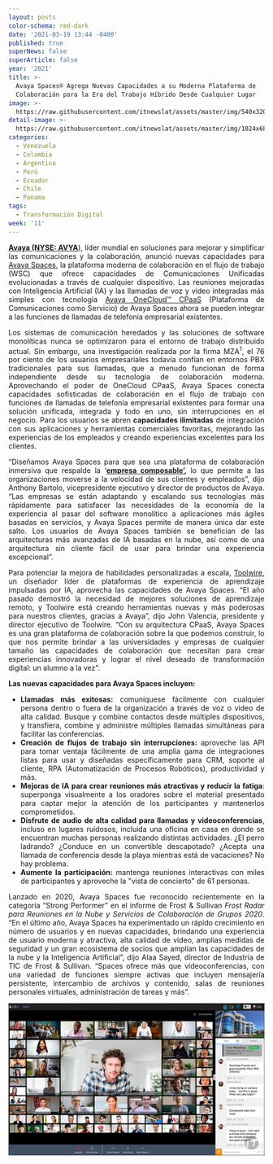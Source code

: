 ```yaml
---
layout: posts
color-schema: red-dark
date: '2021-03-19 13:44 -0400'
published: true
superNews: false
superArticle: false
year: '2021'
title: >-
  Avaya Spaces® Agrega Nuevas Capacidades a su Moderna Plataforma de
  Colaboración para la Era del Trabajo Híbrido Desde Cualquier Lugar
image: >-
  https://raw.githubusercontent.com/itnewslat/assets/master/img/540x320/Avaya-Spaces-p.jpg
detail-image: >-
  https://raw.githubusercontent.com/itnewslat/assets/master/img/1024x680/Avaya-Spaces-g.jpg
categories:
  - Venezuela
  - Colombia
  - Argentina
  - Perú
  - Ecuador
  - Chile
  - Panama
tags:
  - Transformación Digital
week: '11'
---
```

<p style="text-align: justify;"><a href="http://www.avaya.com/es"><strong>Avaya (NYSE: AVYA</strong></a>), líder mundial en soluciones para mejorar y simplificar las comunicaciones y la colaboración, anunció nuevas capacidades para <a href="https://www.avaya.com/es/productos/ucaas/spaces/">Avaya Spaces</a>, la plataforma moderna de colaboración en el flujo de trabajo (WSC) que ofrece capacidades de Comunicaciones Unificadas evolucionadas a través de cualquier dispositivo. Las reuniones mejoradas con Inteligencia Artificial (IA) y las llamadas de voz y video integradas más simples con tecnología <a href="https://www.avaya.com/en/products/cpaas/">Avaya OneCloud™ CPaaS</a> (Plataforma de Comunicaciones como Servicio) de Avaya Spaces ahora se pueden integrar a las funciones de llamadas de telefonía empresarial existentes.</p>
<p style="text-align: justify;">Los sistemas de comunicación heredados y las soluciones de software monolíticas nunca se optimizaron para el entorno de trabajo distribuido actual. Sin embargo, una investigación realizada por la firma MZA<sup>1</sup>, el 76 por ciento de los usuarios empresariales todavía confían en entornos PBX tradicionales para sus llamadas, que a menudo funcionan de forma independiente desde su tecnología de colaboración moderna. Aprovechando el poder de OneCloud CPaaS, Avaya Spaces conecta capacidades sofisticadas de colaboración en el flujo de trabajo con funciones de llamadas de telefonía empresarial existentes para formar una solución unificada, integrada y todo en uno, sin interrupciones en el negocio. Para los usuarios se abren <strong>capacidades ilimitadas</strong> de integración con sus aplicaciones y herramientas comerciales favoritas, mejorando las experiencias de los empleados y creando experiencias excelentes para los clientes.</p>
<p style="text-align: justify;">“Diseñamos Avaya Spaces para que sea una plataforma de colaboración inmersiva que respalde la ‘<a href="https://www.gartner.com/en/conferences/emea/applications-uk/featured-topics/applications?ef_id=Cj0KCQjwi7yCBhDJARIsAMWFScOFH4iZkiv21cAlVY8wdyBOgaKcMTrAuFltNTF6HwZ4CCd2II7OpEQaAuSGEALw_wcB:G:s&amp;utm_source=google&amp;utm_medium=cpc&amp;utm_campaign=EVT_EMEA_2021_APPS24V_CPC_SEM1_DSA&amp;gclid=Cj0KCQjwi7yCBhDJARIsAMWFScOFH4iZkiv21cAlVY8wdyBOgaKcMTrAuFltNTF6HwZ4CCd2II7OpEQaAuSGEALw_wcB"><strong>empresa composable’</strong></a><strong>,</strong> lo que permite a las organizaciones moverse a la velocidad de sus clientes y empleados”, dijo Anthony Bartolo, vicepresidente ejecutivo y director de productos de Avaya. “Las empresas se están adaptando y escalando sus tecnologías más rápidamente para satisfacer las necesidades de la economía de la experiencia al pasar del software monolítico a aplicaciones más ágiles basadas en servicios, y Avaya Spaces permite de manera única dar este salto. Los usuarios de Avaya Spaces también se benefician de las arquitecturas más avanzadas de IA basadas en la nube, así como de una arquitectura sin cliente fácil de usar para brindar una experiencia excepcional”.</p>
<p style="text-align: justify;">Para potenciar la mejora de habilidades personalizadas a escala, <a href="https://www.toolwire.com/">Toolwire</a>, un diseñador líder de plataformas de experiencia de aprendizaje impulsadas por IA, aprovecha las capacidades de Avaya Spaces. “El año pasado demostró la necesidad de mejores soluciones de aprendizaje remoto, y Toolwire está creando herramientas nuevas y más poderosas para nuestros clientes, gracias a Avaya”, dijo John Valencia, presidente y director ejecutivo de Toolwire. “Con su arquitectura CPaaS, Avaya Spaces es una gran plataforma de colaboración sobre la que podemos construir, lo que nos permite brindar a las universidades y empresas de cualquier tamaño las capacidades de colaboración que necesitan para crear experiencias innovadoras y lograr el nivel deseado de transformación digital: un alumno a la vez".</p>
<p style="text-align: justify;"><strong>Las nuevas capacidades para Avaya Spaces incluyen:</strong></p>

<ul style="text-align: justify;">
	<li><strong>Llamadas más exitosas:</strong> comuníquese fácilmente con cualquier persona dentro o fuera de la organización a través de voz o video de alta calidad. Busque y combine contactos desde múltiples dispositivos, y transfiera, combine y administre múltiples llamadas simultáneas para facilitar las conferencias.</li>
	<li><strong>Creación de flujos de trabajo sin interrupciones:</strong> aproveche las API para tomar ventaja fácilmente de una amplia gama de integraciones listas para usar y diseñadas específicamente para CRM, soporte al cliente, RPA (Automatización de Procesos Robóticos), productividad y más.</li>
	<li><strong>Mejoras de IA para crear reuniones más atractivas y reducir la fatiga</strong>: superponga visualmente a los oradores sobre el material presentado para captar mejor la atención de los participantes y mantenerlos comprometidos.</li>
	<li><strong>Disfrute de audio de alta calidad para llamadas y videoconferencias</strong>, incluso en lugares ruidosos, incluida una oficina en casa en donde se encuentran muchas personas realizando distintas actividades. ¿El perro ladrando? ¿Conduce en un convertible descapotado? ¿Acepta una llamada de conferencia desde la playa mientras está de vacaciones? No hay problema.</li>
	<li><strong>Aumente la participación:</strong> mantenga reuniones interactivas con miles de participantes y aproveche la "vista de concierto" de 61 personas.</li>
</ul>
<p style="text-align: justify;">Lanzado en 2020, Avaya Spaces fue reconocido recientemente en la categoría “Strong Performer” en el informe de Frost &amp; Sullivan <em>Frost Radar para Reuniones en la Nube y Servicios de Colaboración de Grupos 2020</em>. “En el último año, Avaya Spaces ha experimentado un rápido crecimiento en número de usuarios y en nuevas capacidades, brindando una experiencia de usuario moderna y atractiva, alta calidad de video, amplias medidas de seguridad y un gran ecosistema de socios que amplían las capacidades de la nube y la Inteligencia Artificial”, dijo Alaa Sayed, director de Industria de TIC de Frost &amp; Sullivan. “Spaces ofrece más que videoconferencias, con una variedad de funciones siempre activas que incluyen mensajería persistente, intercambio de archivos y contenido, salas de reuniones personales virtuales, administración de tareas y más”.</p>

![](https://raw.githubusercontent.com/itnewslat/assets/master/img/540x320/Avaya-Spaces-p.jpg)
